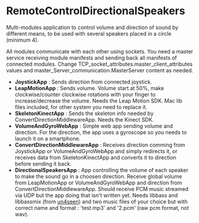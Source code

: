 # RemoteControlDirectionalSpeakers
Multi-modules application to control volume and direction of sound by different means, to be used with several speakers placed in a circle (minimum 4).

All modules communicate with each other using sockets. You need a master service receiving module manifests and sending back all manifests of connected modules. Change TCP_socket_attributes.master_client_attributes values and master_Server_communication.MasterServer content as needed.
- **JoystickApp** : Sends direction from connected joystick.
- **LeapMotionApp** : Sends volume. Volume start at 50%, make clockwise/counter clockwise rotations with your finger to increase/decrease the volume. Needs the Leap Motion SDK. Mac lib files included, for other system you need to replace it.
- **SkeletonKinectApp** : Sends the skeleton info needed by ConvertDirectionMiddlewareApp. Needs the Kinect SDK.
- **VolumeAndGyroWebApp** : Simple web app sending volume and direction. For the direction, the app uses a gyroscope so you needs to launch it on a smartphone.
- **ConvertDirectionMiddlewareApp** : Receives direction comming from JoystickApp or VolumeAndGyroWebApp and simply redirects it, or receives data from SkeletonKinectApp and converts it to direction before sending it back.
- **DirectionalSpeakersApp** : App controlling the volume of each speaker to make the sound go in a choosen direction. Receive global volume from LeapMotionApp or VolumeAndGyroWebApp and direction from ConvertDirectionMiddlewareApp. Should receive PCM music streamed via UDP but the app doing that isn't written yet. Needs libbass and libbassmix (from [un4seen](http://www.un4seen.com/)) and two music files of your choice but with correct name and format : 'test.mp3' and '2.pcm' (raw pcm format, not wav).
